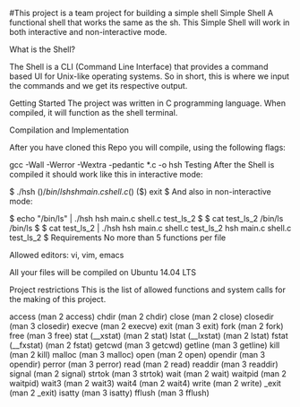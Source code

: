 #This project is a team project for building a simple shell
Simple Shell
A functional shell that works the same as the sh. This Simple Shell will work in both interactive and non-interactive mode.

What is the Shell?

The Shell is a CLI (Command Line Interface) that provides a command based UI for Unix-like operating systems. So in short, this is where we input the commands and we get its respective output.

Getting Started
The project was written in C programming language. When compiled, it will function as the shell terminal.

Compilation and Implementation

After you have cloned this Repo you will compile, using the following flags:

gcc -Wall -Werror -Wextra -pedantic *.c -o hsh
Testing
After the Shell is compiled it should work like this in interactive mode:

$ ./hsh
($) /bin/ls
hsh main.c shell.c
($)
($) exit
$
And also in non-interactive mode:

$ echo "/bin/ls" | ./hsh
hsh main.c shell.c test_ls_2
$
$ cat test_ls_2
/bin/ls
/bin/ls
$
$ cat test_ls_2 | ./hsh
hsh main.c shell.c test_ls_2
hsh main.c shell.c test_ls_2
$
Requirements
No more than 5 functions per file

Allowed editors: vi, vim, emacs

All your files will be compiled on Ubuntu 14.04 LTS

Project restrictions
This is the list of allowed functions and system calls for the making of this project.

access (man 2 access)
chdir (man 2 chdir)
close (man 2 close)
closedir (man 3 closedir)
execve (man 2 execve)
exit (man 3 exit)
fork (man 2 fork)
free (man 3 free)
stat (__xstat) (man 2 stat)
lstat (__lxstat) (man 2 lstat)
fstat (__fxstat) (man 2 fstat)
getcwd (man 3 getcwd)
getline (man 3 getline)
kill (man 2 kill)
malloc (man 3 malloc)
open (man 2 open)
opendir (man 3 opendir)
perror (man 3 perror)
read (man 2 read)
readdir (man 3 readdir)
signal (man 2 signal)
strtok (man 3 strtok)
wait (man 2 wait)
waitpid (man 2 waitpid)
wait3 (man 2 wait3)
wait4 (man 2 wait4)
write (man 2 write)
_exit (man 2 _exit)
isatty (man 3 isatty)
fflush (man 3 fflush)
